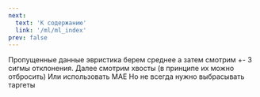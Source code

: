 ```yaml
---
next:
  text: 'К содержанию'
  link: '/ml/ml_index'
prev: false
---
```


 Пропущенные данные
эвристика берем среднее а затем смотрим +- 3 сигмы отклонения. Далее смотрим хвосты (в принципе их можно отбросить)
Или использовать MAE
Но не всегда нужно выбрасывать таргеты
